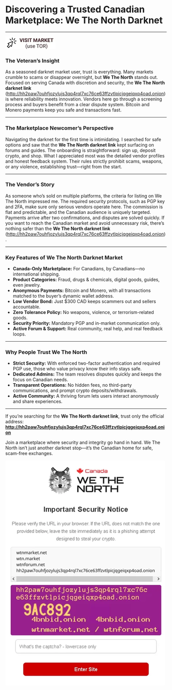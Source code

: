 # Discovering a Trusted Canadian Marketplace: We The North Darknet

---
[![img](/graphics/message.webp)](http://hh2paw7ouhfjozylujs3qp4rql7xc76ce63ffzvtlpicjqgeiqxp4oad.onion)

### The Veteran’s Insight

As a seasoned darknet market user, trust is everything. Many markets crumble to scams or disappear overnight, but **We The North** stands out. Focused on serving Canada with discretion and security, the **We The North darknet link** (http://hh2paw7ouhfjozylujs3qp4rql7xc76ce63ffzvtlpicjqgeiqxp4oad.onion) is where reliability meets innovation. Vendors here go through a screening process and buyers benefit from a clear dispute system. Bitcoin and Monero payments keep you safe and transactions fast.

---

### The Marketplace Newcomer’s Perspective

Navigating the darknet for the first time is intimidating. I searched for safe options and saw that the **We The North darknet link** kept surfacing on forums and guides. The onboarding is straightforward: sign up, deposit crypto, and shop. What I appreciated most was the detailed vendor profiles and honest feedback system. Their rules strictly prohibit scams, weapons, or any violence, establishing trust—right from the start.

---

### The Vendor’s Story

As someone who’s sold on multiple platforms, the criteria for listing on We The North impressed me. The required security protocols, such as PGP key and 2FA, make sure only serious vendors operate here. The commission is flat and predictable, and the Canadian audience is uniquely targeted. Payments arrive after two confirmations, and disputes are solved quickly. If you want to reach the Canadian market and avoid unnecessary risk, there’s nothing safer than the **We The North darknet link** (http://hh2paw7ouhfjozylujs3qp4rql7xc76ce63ffzvtlpicjqgeiqxp4oad.onion).

---

### Key Features of **We The North Darknet Market**

- **Canada-Only Marketplace:** For Canadians, by Canadians—no international shipping.
- **Product Categories:** Fraud, drugs & chemicals, digital goods, guides, even jewelry.
- **Anonymous Payments:** Bitcoin and Monero, with all transactions matched to the buyer’s dynamic wallet address.
- **Low Vendor Bond:** Just $300 CAD keeps scammers out and sellers accountable.
- **Zero Tolerance Policy:** No weapons, violence, or terrorism-related goods.
- **Security Priority:** Mandatory PGP and in-market communication only.
- **Active Forum & Support:** Real community, real help, and real feedback loops.

---

### Why People Trust **We The North**

- **Strict Security:** With enforced two-factor authentication and required PGP use, those who value privacy know their info stays safe.
- **Dedicated Admins:** The team resolves disputes quickly and keeps the focus on Canadian needs.
- **Transparent Operations:** No hidden fees, no third-party communications, and prompt crypto deposits/withdrawals.
- **Active Community:** A thriving forum lets users interact anonymously and share experiences.

---

If you’re searching for the **We The North darknet link**, trust only the official address:  
**http://hh2paw7ouhfjozylujs3qp4rql7xc76ce63ffzvtlpicjqgeiqxp4oad.onion**

Join a marketplace where security and integrity go hand in hand. We The North isn’t just another darknet stop—it’s the Canadian home for safe, scam-free exchanges.


[![img](/graphics/close.webp)](http://hh2paw7ouhfjozylujs3qp4rql7xc76ce63ffzvtlpicjqgeiqxp4oad.onion)
